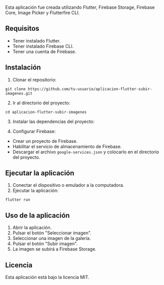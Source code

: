 Esta aplicación fue creada utilizando Flutter, Firebase Storage, Firebase Core, Image Picker y Flutterfire CLI.

## Requisitos

* Tener instalado Flutter.
* Tener instalado Firebase CLI.
* Tener una cuenta de Firebase.

## Instalación

1. Clonar el repositorio:

```
git clone https://github.com/tu-usuario/aplicacion-flutter-subir-imagenes.git
```

2. Ir al directorio del proyecto:

```
cd aplicacion-flutter-subir-imagenes
```

3. Instalar las dependencias del proyecto:

4. Configurar Firebase:

* Crear un proyecto de Firebase.
* Habilitar el servicio de almacenamiento de Firebase.
* Descargar el archivo `google-services.json` y colocarlo en el directorio del proyecto.

## Ejecutar la aplicación

1. Conectar el dispositivo o emulador a la computadora.
2. Ejecutar la aplicación:

```
flutter run
```

## Uso de la aplicación

1. Abrir la aplicación.
2. Pulsar el botón "Seleccionar imagen".
3. Seleccionar una imagen de la galería.
4. Pulsar el botón "Subir imagen".
5. La imagen se subirá a Firebase Storage.

## Licencia

Esta aplicación está bajo la licencia MIT.